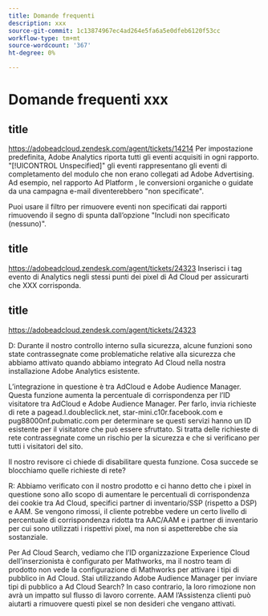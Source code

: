 ```yaml
---
title: Domande frequenti
description: xxx
source-git-commit: 1c13874967ec4ad264e5fa6a5e0dfeb6120f53cc
workflow-type: tm+mt
source-wordcount: '367'
ht-degree: 0%

---
```


# Domande frequenti xxx

## title

https://adobeadcloud.zendesk.com/agent/tickets/14214 Per impostazione predefinita, Adobe Analytics riporta tutti gli eventi acquisiti in ogni rapporto. &quot;[!UICONTROL Unspecified]&quot; gli eventi rappresentano gli eventi di completamento del modulo che non erano collegati ad Adobe Advertising. Ad esempio, nel rapporto Ad Platform , le conversioni organiche o guidate da una campagna e-mail diventerebbero &quot;non specificate&quot;.

Puoi usare il filtro per rimuovere eventi non specificati dai rapporti rimuovendo il segno di spunta dall’opzione &quot;Includi non specificato (nessuno)&quot;. <!-- Not sure if this is in DSP or in Analytics Workspace -->

## title

https://adobeadcloud.zendesk.com/agent/tickets/24323 Inserisci i tag evento di Analytics negli stessi punti dei pixel di Ad Cloud per assicurarti che XXX corrisponda.

## title

https://adobeadcloud.zendesk.com/agent/tickets/24323

D: Durante il nostro controllo interno sulla sicurezza, alcune funzioni sono state contrassegnate come problematiche relative alla sicurezza che abbiamo attivato quando abbiamo integrato Ad Cloud nella nostra installazione Adobe Analytics esistente.

L’integrazione in questione è tra AdCloud e Adobe Audience Manager. Questa funzione aumenta la percentuale di corrispondenza per l’ID visitatore tra AdCloud e Adobe Audience Manager. Per farlo, invia richieste di rete a pagead.l.doubleclick.net, star-mini.c10r.facebook.com e pug88000nf.pubmatic.com per determinare se questi servizi hanno un ID esistente per il visitatore che può essere sfruttato. Si tratta delle richieste di rete contrassegnate come un rischio per la sicurezza e che si verificano per tutti i visitatori del sito.

Il nostro revisore ci chiede di disabilitare questa funzione. Cosa succede se blocchiamo quelle richieste di rete?

R: Abbiamo verificato con il nostro prodotto e ci hanno detto che i pixel in questione sono allo scopo di aumentare le percentuali di corrispondenza dei cookie tra Ad Cloud, specifici partner di inventario/SSP (rispetto a DSP) e AAM.  Se vengono rimossi, il cliente potrebbe vedere un certo livello di percentuale di corrispondenza ridotta tra AAC/AAM e i partner di inventario per cui sono utilizzati i rispettivi pixel, ma non si aspetterebbe che sia sostanziale.

Per Ad Cloud Search, vediamo che l’ID organizzazione Experience Cloud dell’inserzionista è configurato per Mathworks, ma il nostro team di prodotto non vede la configurazione di Mathworks per attivare i tipi di pubblico in Ad Cloud. Stai utilizzando Adobe Audience Manager per inviare tipi di pubblico a Ad Cloud Search? In caso contrario, la loro rimozione non avrà un impatto sul flusso di lavoro corrente. AAM l’Assistenza clienti può aiutarti a rimuovere questi pixel se non desideri che vengano attivati.


